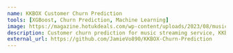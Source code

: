 ```yaml
---
name: KKBOX Customer Churn Prediction
tools: [XGBoost, Churn Prediction, Machine Learning]
image: https://magazine.hotukdeals.com/wp-content/uploads/2023/08/music-streaming-header.jpg
description: Customer churn prediction for music streaming service, KKBOX
external_url: https://github.com/JamieVo890/KKBOX-Churn-Prediction
---
```


